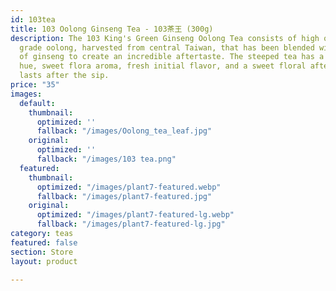 ```yaml
---
id: 103tea
title: 103 Oolong Ginseng Tea - 103茶王 (300g)
description: The 103 King's Green Ginseng Oolong Tea consists of high quality, 4th
  grade oolong, harvested from central Taiwan, that has been blended with a touch
  of ginseng to create an incredible aftertaste. The steeped tea has a light green-yellow
  hue, sweet flora aroma, fresh initial flavor, and a sweet floral aftertaste which
  lasts after the sip.
price: "35"
images:
  default:
    thumbnail:
      optimized: ''
      fallback: "/images/Oolong_tea_leaf.jpg"
    original:
      optimized: ''
      fallback: "/images/103 tea.png"
  featured:
    thumbnail:
      optimized: "/images/plant7-featured.webp"
      fallback: "/images/plant7-featured.jpg"
    original:
      optimized: "/images/plant7-featured-lg.webp"
      fallback: "/images/plant7-featured-lg.jpg"
category: teas
featured: false
section: Store
layout: product

---
```

